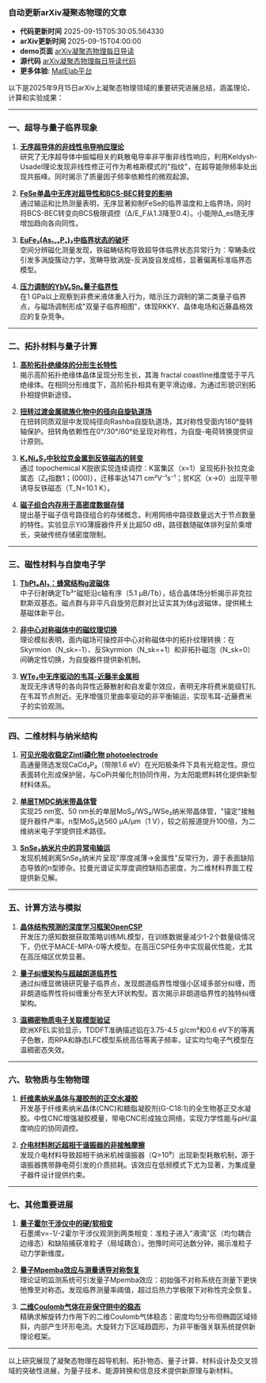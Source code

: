 ### 自动更新arXiv凝聚态物理的文章
  - **代码更新时间** 2025-09-15T05:30:05.564330
  - **arXiv更新时间** 2025-09-15T04:00:00
  - **demo页面** [arXiv凝聚态物理每日导读](https://iopwsy.github.io/arXiv_cond-mat/)
  - **源代码** [arXiv凝聚态物理每日导读代码](https://github.com/iopwsy/arXiv_cond-mat/)
  - **更多体验**: [MatElab平台](https://in.iphy.ac.cn/eln/#/recday)

以下是2025年9月15日arXiv上凝聚态物理领域的重要研究进展总结，涵盖理论、计算和实验成果：

---

### **一、超导与量子临界现象**
1. **[无序超导体的非线性电导响应理论](https://arxiv.org/abs/2509.09766)**  
   研究了无序超导体中振幅相关的耗散电导率非平衡非线性响应，利用Keldysh-Usadel理论发现非线性修正可作为希格斯模式的"指纹"，在超导能隙频率处出现共振峰。同时揭示了质量因子频率依赖性的微观起源。

2. **[FeSe单晶中无序对超导性和BCS-BEC转变的影响](https://arxiv.org/abs/2509.09976)**  
   通过输运和比热测量表明，无序显著抑制FeSe的临界温度和上临界场，同时将BCS-BEC转变向BCS极限调控（Δ/E_F从1.3降至0.4）。小能隙Δ_es随无序增加趋向各向同性。

3. **[EuFe₂(As₁₋ₓPₓ)₂中临界状态的破坏](https://arxiv.org/abs/2509.10339)**  
   空间分辨磁化测量发现，铁磁畴结构导致超导体临界状态异常行为：窄畴条纹引发多涡旋簇动力学，宽畴导致涡旋-反涡旋自发成核，显著偏离标准临界态模型。

4. **[压力调制的YbV₆Sn₆量子临界性](https://arxiv.org/abs/2509.09817)**  
   在1 GPa以上观察到非费米液体重入行为，暗示压力调制的第二类量子临界点，与磁场调制形成"双量子临界相图"，体现RKKY、晶体电场和近藤晶格效应的复杂竞争。

---

### **二、拓扑材料与量子计算**
1. **[高阶拓扑绝缘体的分形生长特性](https://arxiv.org/abs/2509.09875)**  
   揭示高阶拓扑绝缘体晶体呈现分形生长，其海 fractal coastline维度低于平凡绝缘体。在相同分形维度下，高阶拓扑相具有更平滑边缘，为通过形貌识别拓扑相提供新途径。

2. **[扭转过渡金属硫族化物中的径向自旋轨道场](https://arxiv.org/abs/2509.10068)**  
   在扭转同质双层中发现纯径向Rashba自旋轨道场，其对称性受面内180°旋转轴保护。扭转角依赖性在0°/30°/60°处呈现对称性，为自旋-电荷转换提供设计原则。

3. **[KₓNi₄S₂中狄拉克金属到反铁磁态的转变](https://arxiv.org/abs/2509.09903)**  
   通过 topochemical K脱嵌实现连续调控：K富集区（x=1）呈现拓扑狄拉克金属态（Z₂指数1；(000)），迁移率达1471 cm²V⁻¹s⁻¹；贫K区（x→0）出现平带诱导反铁磁态（T_N=10.1 K）。

4. **[磁子组合内存用于高密度数据存储](https://arxiv.org/abs/2509.09890)**  
   提出基于磁子信号路径组合的存储概念，利用网络中路径数量远大于节点数量的特性。实验显示YIG薄膜器件开关比超50 dB，路径数随磁体排列呈阶乘增长，突破传统存储密度限制。

---

### **三、磁性材料与自旋电子学**
1. **[TbPt₆Al₃：蜂窝结构g波磁体](https://arxiv.org/abs/2509.09909)**  
   中子衍射确定Tb³⁺磁矩沿c轴有序（5.1 μB/Tb），结合晶体场分析揭示非克拉默斯双基态。磁点群与非平凡自旋劳厄群对比证实其为体g波磁体，提供稀土基磁体新平台。

2. **[非中心对称磁体中的磁纹理切换](https://arxiv.org/abs/2509.10028)**  
   理论模拟表明，面内磁场可操控非中心对称磁体中的拓扑纹理转换：在Skyrmion（N_sk=-1）、反Skyrmion（N_sk=+1）和非拓扑磁泡（N_sk=0）间确定性切换，为自旋器件提供新机制。

3. **[WTe₂中无序驱动的韦耳-近藤半金属相](https://arxiv.org/abs/2509.10398)**  
   发现无序诱导的各向异性近藤散射和自发霍尔效应，表明无序将费米能级钉扎在韦耳节点附近。无序增强贝里曲率驱动的非平衡输运，实现韦耳-近藤费米子的实验观测。

---

### **四、二维材料与纳米结构**
1. **[可见光吸收稳定Zintl磷化物 photoelectrode](https://arxiv.org/abs/2509.09803)**  
   高通量筛选发现CaCd₂P₂（带隙1.6 eV）在光阳极条件下具有光稳定性。原位表面转化形成保护层，与CoPi共催化剂协同作用，为太阳能燃料转化提供新型材料体系。

2. **[单层TMDC纳米带晶体管](https://arxiv.org/abs/2509.09964)**  
   实现25 nm宽、50 nm长的单层MoS₂/WS₂/WSe₂纳米带晶体管，"锚定"接触提升器件产率。n型MoS₂达560 μA/μm（1 V），较之前报道提升100倍，为二维纳米电子学提供技术路径。

3. **[SnSe₂纳米片中的异常电输运](https://arxiv.org/abs/2509.10228)**  
   发现机械剥离SnSe₂纳米片呈现"厚度减薄→金属性"反常行为，源于表面缺陷态导致的n型掺杂。拉曼光谱证实厚度调控缺陷态密度，为二维材料界面工程提供新见解。

---

### **五、计算方法与模拟**
1. **[晶体结构预测的深度学习框架OpenCSP](https://arxiv.org/abs/2509.10293)**  
   开发压力感知数据获取策略训练ML模型，在训练数据量减少1-2个数量级情况下，仍优于MACE-MPA-0等大模型。在高压CSP任务中实现最优性能，尤其在高压缩区优势显著。

2. **[量子纠缠架构与超越朗道临界性](https://arxiv.org/abs/2509.09983)**  
   通过纠缠显微镜研究量子临界点，发现朗道临界性增强小区域多部分纠缠，而非朗道临界性将纠缠重分布至大环状构型。首次揭示非朗道临界性的独特纠缠架构。

3. **[温稠密物质电子关联模型验证](https://arxiv.org/abs/2509.10107)**  
   欧洲XFEL实验显示，TDDFT准确描述铝在3.75-4.5 g/cm³和0.6 eV下的等离子色散，而RPA和静态LFC模型系统高估等离子频率，证实均匀电子气模型在温稠密态失效。

---

### **六、软物质与生物物理**
1. **[纤维素纳米晶体与凝胶剂的正交水凝胶](https://arxiv.org/abs/2509.10020)**  
   开发基于纤维素纳米晶体(CNC)和糖脂凝胶剂(G-C18:1)的全生物基正交水凝胶。中性CNC增强凝胶模量，带电CNC形成独立网络，实现力学性能与pH/温度响应的协同调控。

2. **[介电材料附近超相干谐振器的非接触摩擦](https://arxiv.org/abs/2509.10237)**  
   发现介电材料导致超相干纳米机械谐振器（Q>10⁹）出现新型耗散机制，源于谐振器携带静电荷引发的介质损耗。该效应在低频模式下尤为显著，为集成量子器件设计提供约束。

---

### **七、其他重要进展**
1. **[量子霍尔干涉仪中的硬/软相变](https://arxiv.org/abs/2509.09901)**  
   石墨烯ν=-1/-2霍尔干涉仪观测到两类相变：准粒子进入"液滴"区（均匀耦合边缘态）和缺陷捕获准粒子（局域耦合）。弛豫时间可达数分钟，揭示准粒子动力学新维度。

2. **[量子Mpemba效应与测量诱导对称恢复](https://arxiv.org/abs/2502.19506)**  
   理论证明监测系统可引发量子Mpemba效应：初始强不对称系统在测量下更快弛豫至对称态。发现临界测量率阈值，超过后热力学极限下对称性完全恢复。

3. **[二维Coulomb气体在非保守阱中的稳态](https://arxiv.org/abs/2506.18551)**  
   精确求解旋转力作用下的二维Coulomb气体稳态：密度均匀分布但椭圆区域倾斜，内部产生环形电流。大旋转力下区域趋圆形，为非平衡强关联系统提供新理论框架。

---

以上研究展现了凝聚态物理在超导机制、拓扑物态、量子计算、材料设计及交叉领域的突破性进展，为量子技术、能源转换和信息技术提供新原理与新材料。